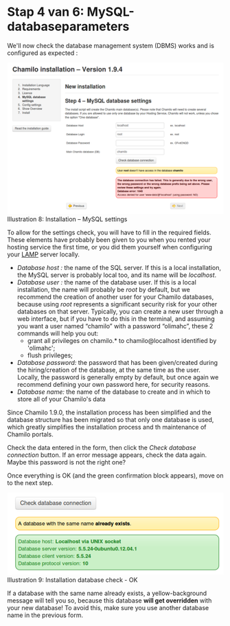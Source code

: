 # Stap 4 van 6: MySQL-databaseparameters

We'll now check the database management system \(DBMS\) works and is configured as expected :

![](../../../../.gitbook/assets/images7%20%281%29.png)Illustration 8: Installation – MySQL settings

To allow for the settings check, you will have to fill in the required fields. These elements have probably been given to you when you rented your hosting service the first time, or you did them yourself when configuring your [LAMP](http://fr.wikipedia.org/wiki/LAMP) server locally.

* _Database host :_ the name of the SQL server. If this is a local installation, the MySQL server is probably local too, and its name will be _localhost_.
* _Database user :_ the name of the database user. If this is a local installation, the name will probably be _root_ by default, but we recommend the creation of another user for your Chamilo databases, because using _root_ represents a significant security risk for your other databases on that server. Typically, you can create a new user through a web interface, but if you have to do this in the terminal, and assuming you want a user named “chamilo” with a password “olimahc”, these 2 commands will help you out:
  * grant all privileges on chamilo.\* to chamilo@localhost identified by 'olimahc';
  * flush privileges;
* _Database password:_ the password that has been given/created during the hiring/creation of the database, at the same time as the user. Locally, the password is generally empty by default, but once again we recommend defining your own password here, for security reasons.
* _Database name:_ the name of the database to create and in which to store all of your Chamilo's data

Since Chamilo 1.9.0, the installation process has been simplified and the database structure has been migrated so that only one database is used, which greatly simplifies the installation process and th maintenance of Chamilo portals.

Check the data entered in the form, then click the _Check database connection_ button. If an error message appears, check the data again. Maybe this password is not the right one?

Once everything is OK \(and the green confirmation block appears\), move on to the next step.

![](../../../../.gitbook/assets/images9%20%281%29.png)Illustration 9: Installation database check - OK

If a database with the same name already exists, a yellow-background message will tell you so, because this database **will get overridden** with your new database! To avoid this, make sure you use another database name in the previous form.

